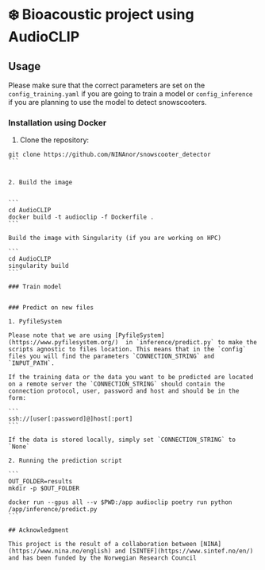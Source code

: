 # :snowflake: Bioacoustic project using AudioCLIP

## Usage

Please make sure that the correct parameters are set on the `config_training.yaml` if you are going to train a model or `config_inference` if you are planning to use the model to detect snowscooters.

### Installation using Docker

1. Clone the repository:

``````
git clone https://github.com/NINAnor/snowscooter_detector
```


2. Build the image


```
cd AudioCLIP
docker build -t audioclip -f Dockerfile .
```

Build the image with Singularity (if you are working on HPC)

```
cd AudioCLIP
singularity build
```

### Train model


### Predict on new files

1. PyfileSystem

Please note that we are using [PyfileSystem](https://www.pyfilesystem.org/)  in `inference/predict.py` to make the scripts agnostic to files location. This means that in the `config` files you will find the parameters `CONNECTION_STRING` and `INPUT_PATH`.

If the training data or the data you want to be predicted are located on a remote server the `CONNECTION_STRING` should contain the connection protocol, user, password and host and should be in the form:

```
ssh://[user[:password]@]host[:port]
```

If the data is stored locally, simply set `CONNECTION_STRING` to `None`

2. Running the prediction script

```
OUT_FOLDER=results
mkdir -p $OUT_FOLDER

docker run --gpus all --v $PWD:/app audioclip poetry run python /app/inference/predict.py
```

## Acknowledgment

This project is the result of a collaboration between [NINA](https://www.nina.no/english) and [SINTEF](https://www.sintef.no/en/) and has been funded by the Norwegian Research Council




